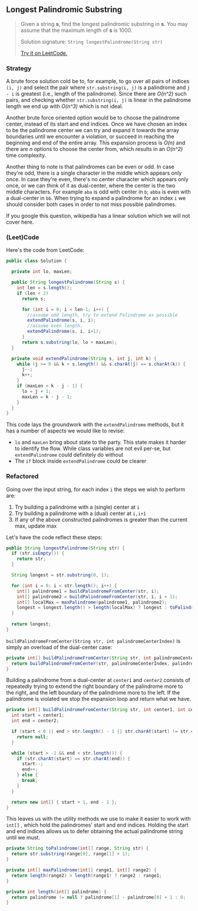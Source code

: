 ##  Longest Palindromic Substring

> Given a string **s**, find the longest palindromic substring in **s**. You may assume that the maximum length of **s** is 1000.
>
> Solution signature: `String longestPalindrome(String str)`
>
> [Try it on LeetCode.](https://leetcode.com/problems/longest-palindromic-substring/)



### Strategy 

A brute force solution cold be to, for example, to go over all pairs of indices `(i, j)` and select the pair where  `str.substring(i, j)` is a palindrome and `j - i` is greatest (i.e., length of the palindrome). Since there are *O(n^2)* such pairs, and checking whether `str.substring(i, j)` is linear in the palindrome length we end up with *O(n^3)* which is not ideal.

Another brute force oriented option would be to choose the palindrome center, instead of its start and end indices. Once we have chosen an index to be the palindrome center we can try and expand it towards the array boundaries until we encounter a violation, or succeed in reaching the beginning and end of the entire array. This expansion process is *O(n)* and there are *n* options to choose the center from, which results in an *O(n^2)* time complexity.

Another thing to note is that palindromes can be even or odd. In case they're odd, there is a single character in the middle which appears only once. In case they're even, there's no center character which appears only once, or we can think of it as dual-center, where the center is the two middle characters. For example `aba` is odd with center in `b`; `abba` is even with a dual-center in `bb`. When trying to expand a palindrome for an index `i` we should consider both cases in order to not miss possible palindromes.



If you google this question, wikipedia has a linear solution which we will not cover here.



### (Leet)Code

Here's the code from LeetCode:

```java
public class Solution {

  private int lo, maxLen;

  public String longestPalindrome(String s) {
    int len = s.length();
    if (len < 2)
      return s;

      for (int i = 0; i < len-1; i++) {
        //assume odd length, try to extend Palindrome as possible
        extendPalindrome(s, i, i);
        //assume even length.
        extendPalindrome(s, i, i+1);
      }
      return s.substring(lo, lo + maxLen);
  }

  private void extendPalindrome(String s, int j, int k) {
    while (j >= 0 && k < s.length() && s.charAt(j) == s.charAt(k)) {
      j--;
      k++;
    }
    if (maxLen < k - j - 1) {
      lo = j + 1;
      maxLen = k - j - 1;
    }
  }
}
```

This code lays the groundwork with the `extendPalindrome` methods, but it has a number of aspects we would like to revise:

* `lo` and `maxLen` bring about state to the party. This state makes it harder to identify the flow. While class variables are not evil per-se, but `extendPalindrome` could definitely do without
* The `if` block inside `extendPalindrome` could be clearer



### Refactored  

Going over the input string, for each index `i` the steps we wish to perform are: 

1. Try building a palindrome with a (single) center at `i`
2. Try building a palindrome with a (dual) center at `i,i+1`
3. If any of the above constructed palindromes is greater than the current max, update max

Let's have the code reflect these steps:

```java
public String longestPalindrome(String str) {
  if (str.isEmpty()) {
    return str;
  }

  String longest = str.substring(0, 1);

  for (int i = 0; i < str.length(); i++) {
    int[] palindrome1 = buildPalindromeFromCenter(str, i);
    int[] palindrome2 = buildPalindromeFromCenter(str, i, i + 1);
    int[] localMax = maxPalindrome(palindrome1, palindrome2);
    longest = longest.length() > length(localMax) ? longest : toPalindrome(localMax, str);
  }
  
  return longest;
}

```

`buildPalindromeFromCenter(String str, int palindromeCenterIndex)` is simply an overload of the dual-center case:

```java
private int[] buildPalindromeFromCenter(String str, int palindromeCenterIndex) {
  return buildPalindromeFromCenter(str, palindromeCenterIndex, palindromeCenterIndex);
}
```

Building a palindrome from a dual-center at `center1` and `center2` consists of repeatedly trying to extend the right boundary of the palindrome more to the right, and the left boundary of the palindrome more to the left. If the palindrome is violated we stop the expansion loop and return what we have.

```java
private int[] buildPalindromeFromCenter(String str, int center1, int center2) {
  int start = center1;
  int end = center2;

  if (start < 0 || end > str.length() - 1 || str.charAt(start) != str.charAt(end)) {
    return null;
  }

  while (start > -1 && end < str.length()) {
    if (str.charAt(start) == str.charAt(end)) {
      start--;
      end++;
    } else {
      break;
    }
  }

  return new int[] { start + 1, end - 1 };
}
```

This leaves us with the utility methods we use to make it easier to work with `int[]` , which hold the palindromes' start and end indices. Holding the start and end indices allows us to defer obtaining the actual palindrome string until we must. 

```java
private String toPalindrome(int[] range, String str) {
  return str.substring(range[0], range[1] + 1);
}

private int[] maxPalindrome(int[] range1, int[] range2) {
  return length(range2) > length(range1) ? range2 : range1;
}

private int length(int[] palindrome) {
  return palindrome != null ? palindrome[1] - palindrome[0] + 1 : 0;
}
```

